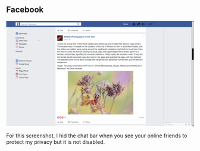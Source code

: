 ## Facebook

![FB style screenshot](/fbdemo.png)

For this screenshot, I hid the chat bar when you see your online friends to
protect my privacy but it is not disabled.
